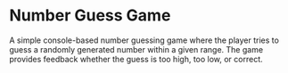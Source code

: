 # Number Guess Game

A simple console-based number guessing game where the player tries to guess a randomly generated number within a given range. 
The game provides feedback whether the guess is too high, too low, or correct.
